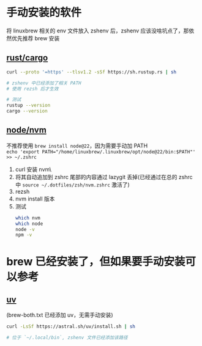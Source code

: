 # 手动安装的软件

将 linuxbrew 相关的 env 文件放入 zshenv 后，zshenv 应该没啥坑点了，那依然优先推荐 brew 安装

## [rust/cargo](https://rustup.rs/)
```bash
curl --proto '=https' --tlsv1.2 -sSf https://sh.rustup.rs | sh

# zshenv 中已经添加了相关 PATH
# 使用 rezsh 后才生效

# 测试
rustup --version
cargo --version
```

## [node/nvm](https://nodejs.org/en/download)
不推荐使用 `brew install node@22`，因为需要手动加 PATH\
`echo 'export PATH="/home/linuxbrew/.linuxbrew/opt/node@22/bin:$PATH"' >> ~/.zshrc`


1. curl 安装 nvm\
2. 将其自动追加到 zshrc 尾部的内容通过 lazygit 丢掉(已经通过在总的 zshrc 中 `source ~/.dotfiles/zsh/nvm.zshrc` 激活了)
3. rezsh
4. nvm install 版本
5. 测试
    ```bash
    which nvm
    which node
    node -v
    npm -v
    ```

# brew 已经安装了，但如果要手动安装可以参考

## [uv](https://docs.astral.sh/uv/getting-started/installation/) 
(brew-both.txt 已经添加 uv，无需手动安装)
```bash
curl -LsSf https://astral.sh/uv/install.sh | sh

# 位于 `~/.local/bin`, zshenv 文件已经添加该路径
```


